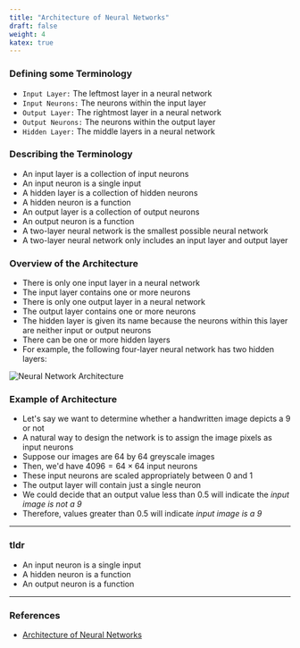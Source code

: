 ```yaml
---
title: "Architecture of Neural Networks"
draft: false
weight: 4
katex: true
---
```


### Defining some Terminology
- `Input Layer:` The leftmost layer in a neural network
- `Input Neurons:` The neurons within the input layer
- `Output Layer:` The rightmost layer in a neural network
- `Output Neurons:` The neurons within the output layer
- `Hidden Layer:` The middle layers in a neural network

### Describing the Terminology
- An input layer is a collection of input neurons
- An input neuron is a single input
- A hidden layer is a collection of hidden neurons
- A hidden neuron is a function
- An output layer is a collection of output neurons
- An output neuron is a function
- A two-layer neural network is the smallest possible neural network
- A two-layer neural network only includes an input layer and output layer

### Overview of the Architecture
- There is only one input layer in a neural network
- The input layer contains one or more neurons
- There is only one output layer in a neural network
- The output layer contains one or more neurons
- The hidden layer is given its name because the neurons within this layer are neither input or output neurons
- There can be one or more hidden layers
- For example, the following four-layer neural network has two hidden layers:

![Neural Network Architecture](/img/terminology.svg)

### Example of Architecture
- Let's say we want to determine whether a handwritten image depicts a $9$ or not
- A natural way to design the network is to assign the image pixels as input neurons
- Suppose our images are $64$ by $64$ greyscale images
- Then, we'd have $4096 = 64 \times 64$ input neurons
- These input neurons are scaled appropriately between 0 and 1
- The output layer will contain just a single neuron
- We could decide that an output value less than $0.5$ will indicate the *input image is not a $9$*
- Therefore, values greater than $0.5$ will indicate *input image is a $9$*

---

### tldr
- An input neuron is a single input
- A hidden neuron is a function
- An output neuron is a function
---

### References
- [Architecture of Neural Networks](http://neuralnetworksanddeeplearning.com/chap1.html#the_architecture_of_neural_networks)

